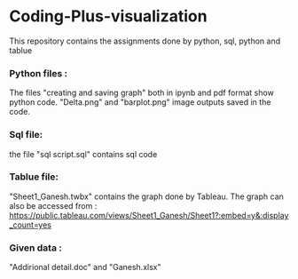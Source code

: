 # Coding-Plus-visualization
This repository contains the assignments done by python, sql, python and tablue 

### Python files : 
The files "creating and saving graph" both in ipynb  and pdf format show python code.  "Delta.png" and  "barplot.png" image outputs saved in the code.

### Sql file: 
 the file "sql script.sql" contains sql code

### Tablue file:
"Sheet1_Ganesh.twbx"  contains the graph done by Tableau. The graph can also be accessed from  :
 https://public.tableau.com/views/Sheet1_Ganesh/Sheet1?:embed=y&:display_count=yes 
 
 ### Given data : 
  "Addirional detail.doc" and "Ganesh.xlsx"
